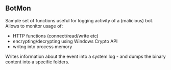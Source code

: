 BotMon
---
Sample set of functions useful for logging activity of a (malicious) bot.<br/>
Allows to monitor usage of:<br/>
+ HTTP functions (connect/read/write etc)
+ encrypting/decrypting using Windows Crypto API
+ writng into process memory

Writes information about the event into a system log - and dumps the binary content into a specific folders.<br/>
